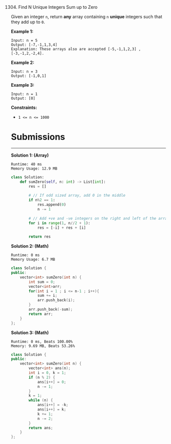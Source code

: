 1304. Find N Unique Integers Sum up to Zero

Given an integer `n`, return **any** array containing `n` **unique** integers such that they add up to `0`.

 

**Example 1:**
```
Input: n = 5
Output: [-7,-1,1,3,4]
Explanation: These arrays also are accepted [-5,-1,1,2,3] , [-3,-1,2,-2,4].
```

**Example 2:**
```
Input: n = 3
Output: [-1,0,1]
```

**Example 3:**
```
Input: n = 1
Output: [0]
```

**Constraints:**

* `1 <= n <= 1000`

# Submissions
---
**Solution 1: (Array)**
```
Runtime: 40 ms
Memory Usage: 12.9 MB
```
```python
class Solution:
    def sumZero(self, n: int) -> List[int]:
        res = []
        
        # // If odd sized array, add 0 in the middle
        if n%2 == 1:
            res.append(0)
            n -= 1
            
        # // Add +ve and -ve integers on the right and left of the array
        for i in range(1, n//2 + 1):
            res = [-i] + res + [i]
        
        return res
```

**Solution 2: (Math)**
```
Runtime: 0 ms
Memory Usage: 6.7 MB
```
```c++
class Solution {
public:
    vector<int> sumZero(int n) {
        int sum = 0;
        vector<int>arr;
        for(int i = 1 ; i <= n-1 ; i++){
            sum += i;
            arr.push_back(i);
        }
        arr.push_back(-sum);
        return arr;
    }
};
```

**Solution 3: (Math)**
```
Runtime: 0 ms, Beats 100.00%
Memory: 9.69 MB, Beats 53.26%
```
```c++
class Solution {
public:
    vector<int> sumZero(int n) {
        vector<int> ans(n);
        int i = 0, k = 1;
        if (n % 2) {
            ans[i++] = 0;
            n -= 1;
        }
        k = 1;
        while (n) {
            ans[i++] = -k;
            ans[i++] = k;
            k += 1;
            n -= 2;
        }
        return ans;
    }
};
```
